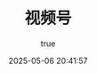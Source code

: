---
pageComponent:
  name: Catalogue
  data:
    path: 《视频号》
    imgUrl: https://seeklogo.com/images/G/git-bash-logo-B6475E8359-seeklogo.com.png
    description: 本章内容为博主在原教程基础上添加学习笔记，教程版权归原作者所有。来源：<a href='https://wangdoc.com/javascript/' target='_blank'>Git教程</a>
title: 视频号
date: 2025-05-06 20:41:57
permalink: /notes/shipinhao/
article: false
comment: false
editLink: false
author:
  name: MeiChen
  link: https://github.com/mtl-123
---
